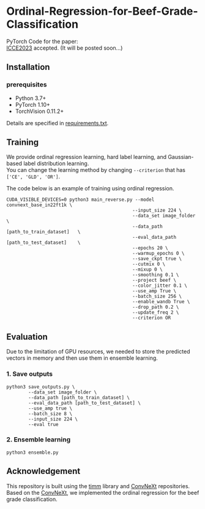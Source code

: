 # Ordinal-Regression-for-Beef-Grade-Classification
PyTorch Code for the paper:  
[ICCE2023](https://icce.org/2023/Home.html) accepted. (It will be posted soon...)  


## Installation
### prerequisites
- Python 3.7+
- PyTorch 1.10+
- TorchVision 0.11.2+  

Details are specified in [requirements.txt](requirements.txt).

## Training

We provide ordinal regression learning, hard label learning, and Gaussian-based label distribution learning.  
You can change the learning method by changing `--criterion` that has `['CE', 'GLD', 'OR']`.

The code below is an example of training using ordinal regression.   
```
CUDA_VISIBLE_DEVICES=0 python3 main_reverse.py --model convnext_base_in22ft1k \
                                              --input_size 224 \
                                              --data_set image_folder \
                                              --data_path [path_to_train_dataset]   \
                                              --eval_data_path [path_to_test_dataset]    \
                                              --epochs 20 \
                                              --warmup_epochs 0 \
                                              --save_ckpt true \
                                              --cutmix 0 \
                                              --mixup 0 \
                                              --smoothing 0.1 \
                                              --project beef \
                                              --color_jitter 0.1 \
                                              --use_amp True \
                                              --batch_size 256 \
                                              --enable_wandb True \
                                              --drop_path 0.2 \
                                              --update_freq 2 \
                                              --criterion OR
```

## Evaluation
Due to the limitation of GPU resources, we needed to store the predicted vectors in memory and then use them in ensemble learning.

### 1. Save outputs
```
python3 save_outputs.py \
        --data_set image_folder \
        --data_path [path_to_train_dataset] \
        --eval_data_path [path_to_test_dataset] \
        --use_amp true \
        --batch_size 8 \
        --input_size 224 \
        --eval true
```

### 2. Ensemble learning
```
python3 ensemble.py
```

## Acknowledgement
This repository is built using the [timm](https://github.com/rwightman/pytorch-image-models) library and [ConvNeXt](https://github.com/facebookresearch/ConvNeXt) repositories.  
Based on the [ConvNeXt](https://github.com/facebookresearch/ConvNeXt), we implemented the ordinal regression for the beef grade classification.

